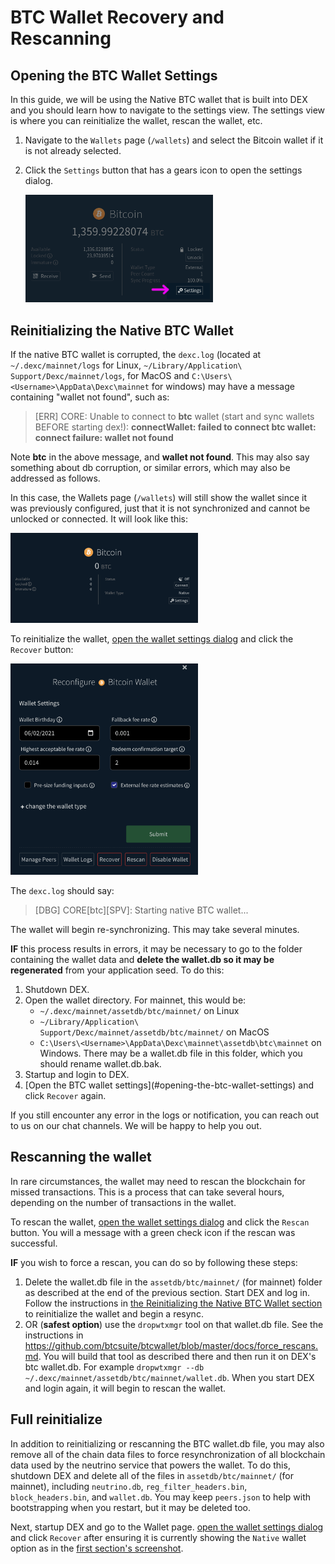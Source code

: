 # BTC Wallet Recovery and Rescanning

## Opening the BTC Wallet Settings

In this guide, we will be using the Native BTC wallet that is built into DEX and you should learn how to navigate to the settings view.  The settings view is where you can reinitialize the wallet, rescan the wallet, etc.

1. Navigate to the `Wallets` page (`/wallets`) and select the Bitcoin wallet if it is not already selected.
2. Click the `Settings` button that has a gears icon to open the settings dialog.

   <img alt="BTC Wallet Settings View" src="./images/btc-wallet-page-for-settings.png" width="300"/>

## Reinitializing the Native BTC Wallet

If the native BTC wallet is corrupted, the `dexc.log` (located at `~/.dexc/mainnet/logs` for Linux, `~/Library/Application\ Support/Dexc/mainnet/logs`, for MacOS and `C:\Users\<Username>\AppData\Dexc\mainnet` for windows) may have a message containing "wallet not found", such as:

> [ERR] CORE: Unable to connect to **btc** wallet (start and sync wallets BEFORE starting dex!): **connectWallet: failed to connect btc wallet: connect failure: wallet not found**

Note **btc** in the above message, and **wallet not found**.  This may also say something about db corruption, or similar errors, which may also be addressed as follows.

In this case, the Wallets page (`/wallets`) will still show the wallet since it was previously configured, just that it is not synchronized and cannot be unlocked or connected.  It will look like this:

<img alt="BTC Wallet View" src="./images/unloaded-btc-wallet.png" width="300"/>

To reinitialize the wallet, [open the wallet settings dialog](#opening-the-btc-wallet-settings) and click the `Recover` button:

<img alt="BTC Wallet Settings View" src="./images/btc-wallet-settings.png" width="300"/>

The `dexc.log` should say:

> \[DBG\] CORE\[btc\]\[SPV\]: Starting native BTC wallet...

The wallet will begin re-synchronizing.  This may take several minutes.

**IF** this process results in errors, it may be necessary to go to the folder containing the wallet data and **delete the wallet.db so it may be regenerated** from your application seed.  To do this:

1. Shutdown DEX.
2. Open the wallet directory. For mainnet, this would be:
    - `~/.dexc/mainnet/assetdb/btc/mainnet/` on Linux
    - `~/Library/Application\ Support/Dexc/mainnet/assetdb/btc/mainnet/` on MacOS
    - `C:\Users\<Username>\AppData\Dexc\mainnet\assetdb\btc\mainnet` on Windows.
    There may be a wallet.db file in this folder, which you should rename wallet.db.bak.
3. Startup and login to DEX.
4. \[Open the BTC wallet settings\](#opening-the-btc-wallet-settings) and click `Recover` again.

If you still encounter any error in the logs or notification, you can reach out to us on our chat channels. We will be happy to help you out.

## Rescanning the wallet

In rare circumstances, the wallet may need to rescan the blockchain for missed transactions.  This is a process that can take several hours, depending on the number of transactions in the wallet.

To rescan the wallet, [open the wallet settings dialog](#opening-the-btc-wallet-settings) and click the `Rescan` button.  You will a message with a green check icon if the rescan was successful.

**IF** you wish to force a rescan, you can do so by following these steps:

1. Delete the wallet.db file in the `assetdb/btc/mainnet/` (for mainnet) folder as described at the end of the previous section.  Start DEX and log in. Follow the instructions in [the Reinitializing the Native BTC Wallet section](#reinitializing-the-native-btc-wallet) to reinitialize the wallet and begin a resync.
2. OR (**safest option**) use the `dropwtxmgr` tool on that wallet.db file.  See the instructions in <https://github.com/btcsuite/btcwallet/blob/master/docs/force_rescans.md>.  You will build that tool as described there and then run it on DEX's btc wallet.db. For example `dropwtxmgr --db ~/.dexc/mainnet/assetdb/btc/mainnet/wallet.db`.  When you start DEX and login again, it will begin to rescan the wallet.

## Full reinitialize

In addition to reinitializing or rescanning the BTC wallet.db file, you may also remove all of the chain data files to force resynchronization of all blockchain data used by the neutrino service that powers the wallet.  To do this, shutdown DEX and delete all of the files in `assetdb/btc/mainnet/` (for mainnet), including `neutrino.db`, `reg_filter_headers.bin`, `block_headers.bin`, and `wallet.db`.  You may keep `peers.json` to help with bootstrapping when you restart, but it may be deleted too.

Next, startup DEX and go to the Wallet page. [open the wallet settings dialog](#opening-the-btc-wallet-settings) and click `Recover` after ensuring it is currently showing the `Native` wallet option as in the [first section's screenshot](#reinitializing-the-native-btc-wallet).
